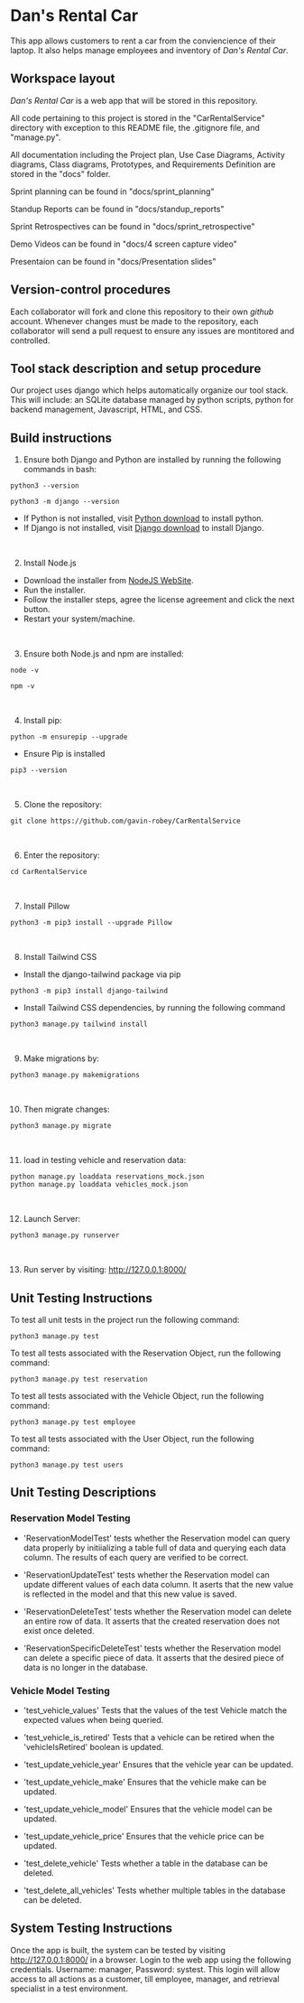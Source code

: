 # Dan's Rental Car

This app allows customers to rent a car from the conviencience of their laptop. It also helps manage employees and inventory of _Dan's Rental Car_.

## Workspace layout

_Dan's Rental Car_ is a web app that will be stored in this repository.

All code pertaining to this project is stored in the "CarRentalService" directory with exception to this README file, the .gitignore file, and "manage.py".

All documentation including the Project plan, Use Case Diagrams, Activity diagrams, Class diagrams, Prototypes, and Requirements Definition are stored in the "docs" folder.

Sprint planning can be found in "docs/sprint_planning"

Standup Reports can be found in "docs/standup_reports"

Sprint Retrospectives can be found in "docs/sprint_retrospective"

Demo Videos can be found in "docs/4 screen capture video"

Presentaion can be found in "docs/Presentation slides"

## Version-control procedures

Each collaborator will fork and clone this repository to their own _github_ account. Whenever changes must be made to the repository, each collaborator will send a pull request to ensure any issues are montitored and controlled.

## Tool stack description and setup procedure

Our project uses django which helps automatically organize our tool stack. This will include: an SQLite database managed by python scripts, python for backend management, Javascript, HTML, and CSS.

## Build instructions

1. Ensure both Django and Python are installed by running the following commands in bash:

```terminal
python3 --version
```

```
python3 -m django --version
```
* If Python is not installed, visit [Python download](https://www.python.org/downloads/) to install python.
* If Django is not installed, visit [Django download](https://www.djangoproject.com/download/) to install Django.

<br> 

2. Install Node.js

- Download the installer from [NodeJS WebSite](https://nodejs.org/en).
- Run the installer.
- Follow the installer steps, agree the license agreement and click the next button.
- Restart your system/machine.

<br> 

3. Ensure both Node.js and npm are installed:

```
node -v
```

```
npm -v
```

<br>  

4. Install pip:

```
python -m ensurepip --upgrade
```
* Ensure Pip is installed
```
pip3 --version
```

<br> 

5. Clone the repository:

```
git clone https://github.com/gavin-robey/CarRentalService
```

<br> 

6. Enter the repository:

```
cd CarRentalService
```

<br> 

7. Install Pillow

```
python3 -m pip3 install --upgrade Pillow
```

<br> 

8. Install Tailwind CSS

- Install the django-tailwind package via pip

```
python3 -m pip3 install django-tailwind
```

- Install Tailwind CSS dependencies, by running the following command

```
python3 manage.py tailwind install
```

<br> 

9. Make migrations by:

```
python3 manage.py makemigrations
```

<br> 

10. Then migrate changes:

```
python3 manage.py migrate
```

<br> 

11. load in testing vehicle and reservation data:

```
python manage.py loaddata reservations_mock.json
python manage.py loaddata vehicles_mock.json
```

<br> 


12. Launch Server:

```
python3 manage.py runserver
```

<br> 

13. Run server by visiting: http://127.0.0.1:8000/



## Unit Testing Instructions

To test all unit tests in the project run the following command:

```
python3 manage.py test
```

To test all tests associated with the Reservation Object, run the following command:

```
python3 manage.py test reservation
```

To test all tests associated with the Vehicle Object, run the following command:

```
python3 manage.py test employee
```

To test all tests associated with the User Object, run the following command:

```
python3 manage.py test users
```

## Unit Testing Descriptions

### Reservation Model Testing

- 'ReservationModelTest' tests whether the Reservation model can query data properly by initiializing a table full of data and querying each data column. The results of each query are verified to be correct.

- 'ReservationUpdateTest' tests whether the Reservation model can update different values of each data column. It aserts that the new value is reflected in the model and that this new value is saved.

- 'ReservationDeleteTest' tests whether the Reservation model can delete an entire row of data. It asserts that the created reservation does not exist once deleted.

- 'ReservationSpecificDeleteTest' tests whether the Reservation model can delete a specific piece of data. It asserts that the desired piece of data is no longer in the database.

### Vehicle Model Testing

- 'test_vehicle_values' Tests that the values of the test Vehicle match the expected values when being queried.

- 'test_vehicle_is_retired' Tests that a vehicle can be retired when the 'vehicleIsRetired' boolean is updated.

- 'test_update_vehicle_year' Ensures that the vehicle year can be updated.

- 'test_update_vehicle_make' Ensures that the vehicle make can be updated.

- 'test_update_vehicle_model' Ensures that the vehicle model can be updated.

- 'test_update_vehicle_price' Ensures that the vehicle price can be updated.

- 'test_delete_vehicle' Tests whether a table in the database can be deleted.

- 'test_delete_all_vehicles' Tests whether multiple tables in the database can be deleted.

## System Testing Instructions

Once the app is built, the system can be tested by visiting http://127.0.0.1:8000/ in a browser. Login to the web app using the following credentials. Username: manager, Password: systest. This login will allow access to all actions as a customer, till employee, manager, and retrieval specialist in a test environment.
